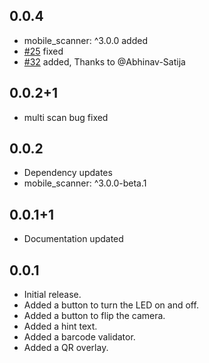 ## 0.0.4
- mobile_scanner: ^3.0.0 added
- [#25](https://github.com/mohesu/barcode_scanner/issues/25) fixed
- [#32](https://github.com/mohesu/barcode_scanner/issues/32) added, Thanks to @Abhinav-Satija

## 0.0.2+1

- multi scan bug fixed

## 0.0.2

- Dependency updates
- mobile_scanner: ^3.0.0-beta.1

## 0.0.1+1

- Documentation updated

## 0.0.1

- Initial release.
- Added a button to turn the LED on and off.
- Added a button to flip the camera.
- Added a hint text.
- Added a barcode validator.
- Added a QR overlay.
